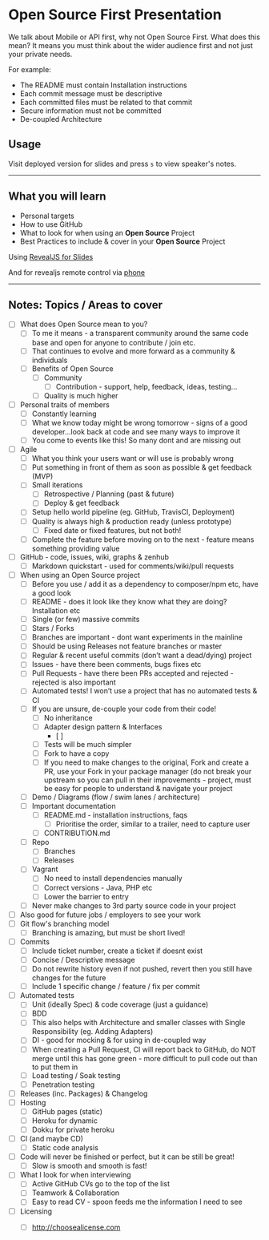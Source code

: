 # Open Source First Presentation

We talk about Mobile or API first, why not Open Source First. What does this mean? It means you must think about the wider audience first and not just your private needs.

For example:
* The README must contain Installation instructions
* Each commit message must be descriptive
* Each committed files must be related to that commit
* Secure information must not be committed 
* De-coupled Architecture

## Usage

Visit deployed version for slides and press `s` to view speaker's notes.

---

## What you will learn

* Personal targets
* How to use GitHub
* What to look for when using an **Open Source** Project
* Best Practices to include & cover in your **Open Source** Project


Using [RevealJS for Slides](https://github.com/hakimel/reveal.js)

And for revealjs remote control via [phone](http://remot.io)

---

## Notes: Topics / Areas to cover

* [ ] What does Open Source mean to you?
    * [ ] To me it means - a transparent community around the same code base and open for anyone to contribute / join etc.
    * [ ] That continues to evolve and more forward as a community & individuals
    * [ ] Benefits of Open Source
        * [ ] Community
            * [ ] Contribution - support, help, feedback, ideas, testing...
        * [ ] Quality is much higher
* [ ] Personal traits of members
    * [ ] Constantly learning
    * [ ] What we know today might be wrong tomorrow - signs of a good developer...look back at code and see many ways to improve it
    * [ ] You come to events like this! So many dont and are missing out
* [ ] Agile
    * [ ] What you think your users want or will use is probably wrong
    * [ ] Put something in front of them as soon as possible & get feedback (MVP)
    * [ ] Small iterations
        * [ ] Retrospective / Planning (past & future)
        * [ ] Deploy & get feedback
    * [ ] Setup hello world pipeline (eg. GitHub, TravisCI, Deployment)
    * [ ] Quality is always high & production ready (unless prototype)
        * [ ] Fixed date or fixed features, but not both!
    * [ ] Complete the feature before moving on to the next - feature means something providing value
* [ ] GitHub - code, issues, wiki, graphs & zenhub
    * [ ] Markdown quickstart - used for comments/wiki/pull requests
* [ ] When using an Open Source project
    * [ ] Before you use / add it as a dependency to composer/npm etc, have a good look
    * [ ] README - does it look like they know what they are doing? Installation etc
    * [ ] Single (or few) massive commits
    * [ ] Stars / Forks
    * [ ] Branches are important - dont want experiments in the mainline
    * [ ] Should be using Releases not feature branches or master
    * [ ] Regular & recent useful commits (don’t want a dead/dying) project
    * [ ] Issues - have there been comments, bugs fixes etc
    * [ ] Pull Requests - have there been PRs accepted and rejected - rejected is also important
    * [ ] Automated tests! I won’t use a project that has no automated tests & CI
    * [ ] If you are unsure, de-couple your code from their code!
        * [ ] No inheritance
        * [ ] Adapter design pattern & Interfaces
            * [ ] 
        * [ ] Tests will be much simpler
        * [ ] Fork to have a copy
        * [ ] If you need to make changes to the original, Fork and create a PR, use your Fork in your package manager (do not break your upstream so you can pull in their improvements - project, must be easy for people to understand & navigate your project
    * [ ] Demo / Diagrams (flow / swim lanes / architecture)
    * [ ] Important documentation
        * [ ] README.md - installation instructions, faqs
            * [ ] Prioritise the order, similar to a trailer, need to capture user
        * [ ] CONTRIBUTION.md
    * [ ] Repo
        * [ ] Branches
        * [ ] Releases
    * [ ] Vagrant
        * [ ] No need to install dependencies manually
        * [ ] Correct versions - Java, PHP etc
        * [ ] Lower the barrier to entry
    * [ ] Never make changes to 3rd party source code in your project 
* [ ] Also good for future jobs / employers to see your work
* [ ] Git flow's branching model
    * [ ] Branching is amazing, but must be short lived!
* [ ] Commits
    * [ ] Include ticket number, create a ticket if doesnt exist
    * [ ] Concise / Descriptive message
    * [ ] Do not rewrite history even if not pushed, revert then you still have changes for the future
    * [ ] Include 1 specific change / feature / fix per commit
* [ ] Automated tests
    * [ ] Unit (ideally Spec) & code coverage (just a guidance)
    * [ ] BDD
    * [ ] This also helps with Architecture and smaller classes with Single Responsibility (eg. Adding Adapters)
    * [ ] DI - good for mocking & for using in de-coupled way
    * [ ] When creating a Pull Request, CI will report back to GitHub, do NOT merge until this has gone green - more difficult to pull code out than to put them in
    * [ ] Load testing / Soak testing
    * [ ] Penetration testing
* [ ] Releases (inc. Packages) & Changelog
* [ ] Hosting
    * [ ] GitHub pages (static)
    * [ ] Heroku for dynamic
    * [ ] Dokku for private heroku
* [ ] CI (and maybe CD)
    * [ ] Static code analysis
* [ ] Code will never be finished or perfect, but it can be still be great!
    * [ ] Slow is smooth and smooth is fast!
* [ ] What I look for when interviewing
    * [ ] Active GitHub CVs go to the top of the list
    * [ ] Teamwork & Collaboration
    * [ ] Easy to read CV - spoon feeds me the information I need to see
* [ ] Licensing
    * [ ] http://choosealicense.com

